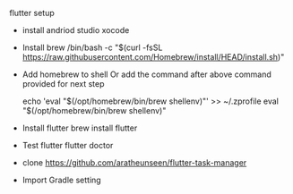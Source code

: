 flutter setup
- install andriod studio xocode
- Install brew
  /bin/bash -c "$(curl -fsSL https://raw.githubusercontent.com/Homebrew/install/HEAD/install.sh)"
- Add homebrew to shell
   Or add the command after above command provided for next step

  echo 'eval "$(/opt/homebrew/bin/brew shellenv)"' >> ~/.zprofile
  eval "$(/opt/homebrew/bin/brew shellenv)"

 - Install flutter
  brew install flutter
- Test flutter 
  flutter doctor


- clone https://github.com/aratheunseen/flutter-task-manager
- Import Gradle setting 


